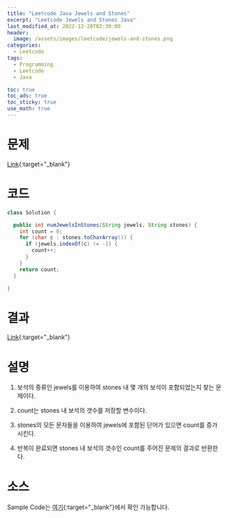 ```yaml
---
title: "Leetcode Java Jewels and Stones"
excerpt: "Leetcode Jewels and Stones Java"
last_modified_at: 2022-12-20T02:30:00
header:
  image: /assets/images/leetcode/jewels-and-stones.png
categories:
  - Leetcode
tags:
  - Programming
  - Leetcode
  - Java

toc: true
toc_ads: true
toc_sticky: true
use_math: true
---
```

# 문제
[Link](https://leetcode.com/problems/jewels-and-stones){:target="_blank"}

# 코드
```java
class Solution {

  public int numJewelsInStones(String jewels, String stones) {
    int count = 0;
    for (char c : stones.toCharArray()) {
      if (jewels.indexOf(c) != -1) {
        count++;
      }
    }
    return count;
  }

}
```

# 결과
[Link](https://leetcode.com/problems/jewels-and-stones/submissions/862491355/){:target="_blank"}

# 설명
1. 보석의 종류인 jewels를 이용하여 stones 내 몇 개의 보석이 포함되었는지 찾는 문제이다.

2. count는 stones 내 보석의 갯수를 저장할 변수이다.

3. stones의 모든 문자들을 이용하여 jewels에 포함된 단어가 있으면 count를 증가시킨다.

4. 반복이 완료되면 stones 내 보석의 갯수인 count를 주어진 문제의 결과로 반환한다.

# 소스
Sample Code는 [여기](https://github.com/GracefulSoul/leetcode/blob/master/src/main/java/gracefulsoul/problems/JewelsAndStones.java){:target="_blank"}에서 확인 가능합니다.